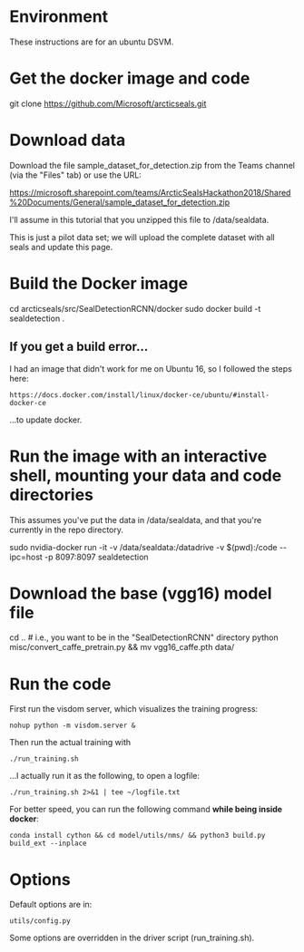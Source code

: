 # Environment

These instructions are for an ubuntu DSVM.


# Get the docker image and code

git clone https://github.com/Microsoft/arcticseals.git


# Download data

Download the file sample_dataset_for_detection.zip from the Teams channel (via the "Files" tab) or use the URL:

https://microsoft.sharepoint.com/teams/ArcticSealsHackathon2018/Shared%20Documents/General/sample_dataset_for_detection.zip
	
I'll assume in this tutorial that you unzipped this file to /data/sealdata.

This is just a pilot data set; we will upload the complete dataset with all seals and update this page.
	
	
# Build the Docker image

cd arcticseals/src/SealDetectionRCNN/docker
sudo docker build -t sealdetection .


## If you get a build error…
	
I had an image that didn't work for me on Ubuntu 16, so I followed the steps here:
	
    https://docs.docker.com/install/linux/docker-ce/ubuntu/#install-docker-ce
			
…to update docker.
	
	
# Run the image with an interactive shell, mounting your data and code directories
	
This assumes you've put the data in /data/sealdata, and that you're currently in the repo directory.
	
sudo nvidia-docker run -it -v /data/sealdata:/datadrive -v $(pwd):/code --ipc=host -p 8097:8097 sealdetection


# Download the base (vgg16) model file

cd .. # i.e., you want to be in the "SealDetectionRCNN" directory
python misc/convert_caffe_pretrain.py && mv vgg16_caffe.pth data/
	

# Run the code 

First run the visdom server, which visualizes the training progress:
	
    nohup python -m visdom.server &

Then run the actual training with    
	
    ./run_training.sh

…I actually run it as the following, to open a logfile:
	
    ./run_training.sh 2>&1 | tee ~/logfile.txt
	
For better speed, you can run the following command **while being inside docker**:

    conda install cython && cd model/utils/nms/ && python3 build.py build_ext --inplace


# Options

Default options are in:
	
    utils/config.py
		
Some options are overridden in the driver script (run_training.sh).

